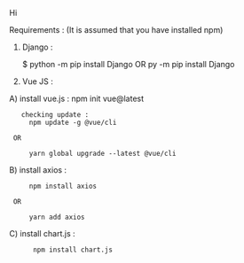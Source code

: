 Hi

Requirements :
(It is assumed that you have installed npm)

1) Django :

    $ python -m pip install Django
 OR
    py -m pip install Django


2) Vue JS :

A) install vue.js :
         npm init vue@latest

       checking update :
         npm update -g @vue/cli
         
     OR
     
         yarn global upgrade --latest @vue/cli

B) install axios :

         npm install axios
         
     OR
     
         yarn add axios


C) install chart.js :
     
          npm install chart.js
